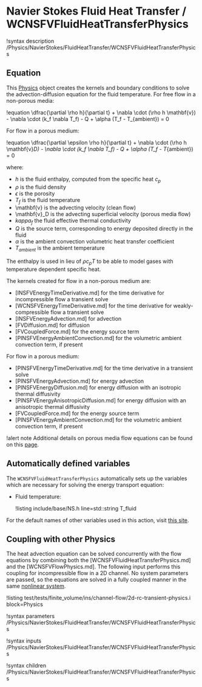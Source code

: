 # Navier Stokes Fluid Heat Transfer / WCNSFVFluidHeatTransferPhysics

!syntax description /Physics/NavierStokes/FluidHeatTransfer/WCNSFVFluidHeatTransferPhysics

## Equation

This [Physics](Physics/index.md) object creates the kernels and boundary conditions to solve the advection-diffusion
equation for the fluid temperature.
For free flow in a non-porous media:

!equation
\dfrac{\partial \rho h}{\partial t} + \nabla \cdot (\rho h \mathbf{v}) - \nabla \cdot (k_f \nabla T_f) - Q + \alpha (T_f - T_{ambient}) = 0

For flow in a porous medium:

!equation
\dfrac{\partial \epsilon \rho h}{\partial t} + \nabla \cdot (\rho h \mathbf{v}_D) - \nabla \cdot (k_f \nabla T_f) - Q + \alpha (T_f - T_{ambient}) = 0

where:

- $h$ is the fluid enthalpy, computed from the specific heat $c_p$
- $\rho$ is the fluid density
- $\epsilon$ is the porosity
- $T_f$ is the fluid temperature
- \mathbf{v} is the advecting velocity (clean flow)
- \mathbf{v}_D is the advecting superficial velocity (porous media flow)
- $kappa_f$ the fluid effective thermal conductivity
- $Q$ is the source term, corresponding to energy deposited directly in the fluid
- $\alpha$ is the ambient convection volumetric heat transfer coefficient
- $T_{ambient}$ is the ambient temperature

The enthalpy is used in lieu of $\rho c_p T$ to be able to model gases with temperature dependent
specific heat.

The kernels created for flow in a non-porous medium are:

- [INSFVEnergyTimeDerivative.md] for the time derivative for incompressible flow a transient solve
- [WCNSFVEnergyTimeDerivative.md] for the time derivative for weakly-compressible flow a transient solve
- [INSFVEnergyAdvection.md] for advection
- [FVDiffusion.md] for diffusion
- [FVCoupledForce.md] for the energy source term
- [PINSFVEnergyAmbientConvection.md] for the volumetric ambient convection term, if present

For flow in a porous medium:

- [PINSFVEnergyTimeDerivative.md] for the time derivative in a transient solve
- [PINSFVEnergyAdvection.md] for energy advection
- [PINSFVEnergyDiffusion.md] for energy diffusion with an isotropic thermal diffusivity
- [PINSFVEnergyAnisotropicDiffusion.md] for energy diffusion with an anisotropic thermal diffusivity
- [FVCoupledForce.md] for the energy source term
- [PINSFVEnergyAmbientConvection.md] for the volumetric ambient convection term, if present

!alert note
Additional details on porous media flow equations can be found on this [page](navier_stokes/pinsfv.md).

## Automatically defined variables

The `WCNSFVFluidHeatTransferPhysics` automatically sets up the variables which are
necessary for solving the energy transport equation:

- Fluid temperature:

  !listing include/base/NS.h line=std::string T_fluid

For the default names of other variables used in this action, visit [this site](include/base/NS.h).


## Coupling with other Physics

The heat advection equation can be solved concurrently with the flow equations by combining both the [WCNSFVFluidHeatTransferPhysics.md]
and the [WCNSFVFlowPhysics.md].
The following input performs this coupling for incompressible flow in a 2D channel.
No system parameters are passed, so the equations are solved in a fully coupled manner in the same [nonlinear system](systems/NonlinearSystem.md).

!listing test/tests/finite_volume/ins/channel-flow/2d-rc-transient-physics.i block=Physics

!syntax parameters /Physics/NavierStokes/FluidHeatTransfer/WCNSFVFluidHeatTransferPhysics

!syntax inputs /Physics/NavierStokes/FluidHeatTransfer/WCNSFVFluidHeatTransferPhysics

!syntax children /Physics/NavierStokes/FluidHeatTransfer/WCNSFVFluidHeatTransferPhysics
